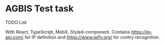 # AGBIS Test task

TODO List

With React, TypeScript, MobX, Styled-component.
Contains https://ip-api.com/ for IP definition and https://www.ipify.org/ for contry recognition.
